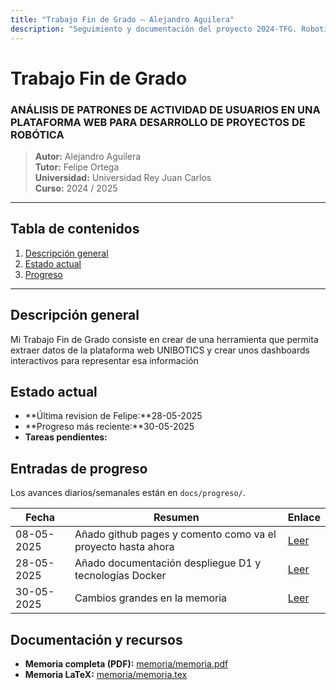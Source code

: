 ```yaml
---
title: "Trabajo Fin de Grado – Alejandro Aguilera"
description: "Seguimiento y documentación del proyecto 2024-TFG. RoboticsLab URJC."
---
```


# Trabajo Fin de Grado  
### ANÁLISIS DE PATRONES DE ACTIVIDAD DE USUARIOS EN UNA PLATAFORMA WEB PARA DESARROLLO DE PROYECTOS DE ROBÓTICA

> **Autor:** Alejandro Aguilera  
> **Tutor:** Felipe Ortega  
> **Universidad:** Universidad Rey Juan Carlos  
> **Curso:** 2024 / 2025  

---

## Tabla de contenidos
1. [Descripción general](#descripción-general)
2. [Estado actual](#estado-actual)
3. [Progreso](#entradas-de-progreso)

---

## Descripción general

Mi Trabajo Fin de Grado consiste en crear de una herramienta que permita extraer datos de la plataforma web UNIBOTICS y crear unos dashboards interactivos para representar esa información


## Estado actual
- **Última revision de Felipe:**28-05-2025   
- **Progreso más reciente:**30-05-2025   
- **Tareas pendientes:** 

## Entradas de progreso
Los avances diarios/semanales están en `docs/progreso/`.

| Fecha | Resumen | Enlace |
|-------|---------|--------|
| 08-05-2025 | Añado github pages y comento como va el proyecto hasta ahora  | [Leer](progreso/2025-05-08.md) |
| 28-05-2025 | Añado documentación despliegue D1 y tecnologías Docker  | [Leer](progreso/2025-05-28.md) |
| 30-05-2025 | Cambios grandes en la memoria  | [Leer](progreso/2025-05-30.md) |

## Documentación y recursos
- **Memoria completa (PDF):** [memoria/memoria.pdf](memoria/memoria.pdf)  
- **Memoria LaTeX:** [memoria/memoria.tex](memoria/memoria.tex)
